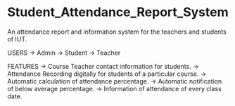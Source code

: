 # Student_Attendance_Report_System
An attendance report and information system for the teachers and students of IUT.

USERS
-> Admin
-> Student
-> Teacher

FEATURES
-> Course Teacher contact information for students.
-> Attendance Recording digitally for students of a particular course.
-> Automatic calculation of attendance percentage.
-> Automatic notification of below average percentage.
-> Information of attendance of every class date.
